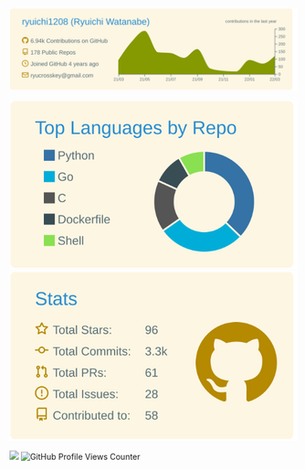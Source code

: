 [![](https://github.com/ryuichi1208/ryuichi1208/blob/master/profile-summary-card-output/solarized/0-profile-details.svg)](https://github.com/vn7n24fzkq/github-profile-summary-cards)

[![](https://github.com/ryuichi1208/ryuichi1208/blob/master/profile-summary-card-output/solarized/1-repos-per-language.svg)](https://github.com/vn7n24fzkq/github-profile-summary-cards)
[![](https://github.com/ryuichi1208/ryuichi1208/blob/master/profile-summary-card-output/solarized/3-stats.svg)](https://github.com/vn7n24fzkq/github-profile-summary-cards)

![](https://img.shields.io/github/last-commit/ryuichi1208/ryuichi1208/master?style=social)
![GitHub Profile Views Counter](https://komarev.com/ghpvc/?username=ryuichi1208)
